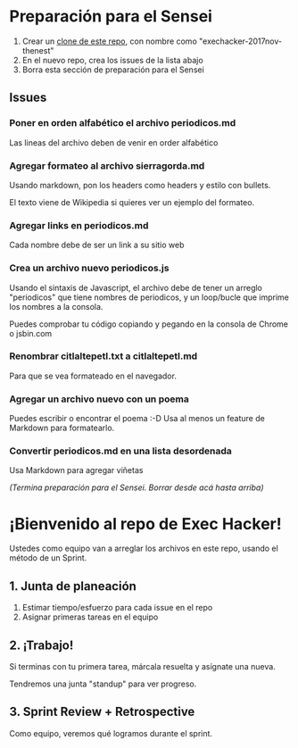 # Preparación para el Sensei
1. Crear un [clone de este repo](https://help.github.com/articles/duplicating-a-repository/), con nombre como "exechacker-2017nov-thenest"
1. En el nuevo repo, crea los issues de la lista abajo
1. Borra esta sección de preparación para el Sensei

## Issues

### Poner en orden alfabético el archivo periodicos.md
Las lineas del archivo deben de venir en order alfabético

### Agregar formateo al archivo sierragorda.md
Usando markdown, pon los headers como headers y estilo con bullets.

El texto viene de Wikipedia si quieres ver un ejemplo del formateo.

### Agregar links en periodicos.md
Cada nombre debe de ser un link a su sitio web

### Crea un archivo nuevo periodicos.js
Usando el sintaxis de Javascript, el archivo debe de tener un arreglo "periodicos" que tiene nombres de periodicos, y un loop/bucle que imprime los nombres a la consola.

Puedes comprobar tu código copiando y pegando en la consola de Chrome o jsbin.com

### Renombrar citlaltepetl.txt a citlaltepetl.md
Para que se vea formateado en el navegador.

### Agregar un archivo nuevo con un poema
Puedes escribir o encontrar el poema :-D
Usa al menos un feature de Markdown para formatearlo.

### Convertir periodicos.md en una lista desordenada
Usa Markdown para agregar viñetas

*(Termina preparación para el Sensei. Borrar desde acá hasta arriba)*


# ¡Bienvenido al repo de Exec Hacker!
Ustedes como equipo van a arreglar los archivos en este repo, usando el método de un Sprint.

## 1. Junta de planeación
1. Estimar tiempo/esfuerzo para cada issue en el repo
1. Asignar primeras tareas en el equipo

## 2. ¡Trabajo!
Si terminas con tu primera tarea, márcala resuelta y asígnate una nueva.

Tendremos una junta "standup" para ver progreso.

## 3. Sprint Review + Retrospective
Como equipo, veremos qué logramos durante el sprint.
